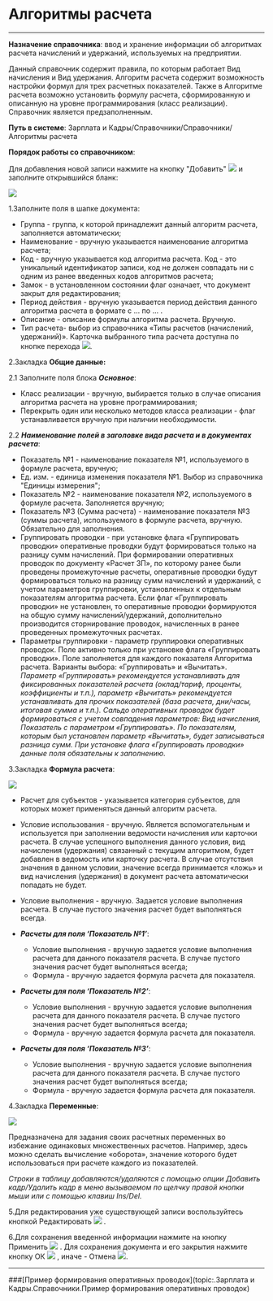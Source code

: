 ﻿# Алгоритмы расчета
_ _ _ _ _ _ _

**Назначение справочника**: ввод и хранение информации об алгоритмах расчета начислений и удержаний, используемых на предприятии.

Данный справочник содержит правила, по которым работает Вид начисления и Вид удержания. Алгоритм расчета содержит возможность настройки формул для трех расчетных показателей. Также в Алгоритме расчета возможно установить формулу расчета, сформированную и описанную на уровне программирования (класс реализации).
Справочник является предзаполненным.

**Путь в системе**: Зарплата и Кадры/Справочники/Справочники/Алгоритмы расчета

**Порядок работы со справочником**:

Для добавления новой записи нажмите на кнопку "Добавить" ![](topic:.AddFiles.Btn_Add.png) и заполните открывшийся бланк:

![](topic:.AddFiles.Screenshot_3095.jpg)

1.Заполните поля в шапке документа:

* Группа - группа, к которой принадлежит данный алгоритм расчета, заполняется автоматически;
* Наименование - вручную указывается наименование алгоритма расчета;
* Код - вручную указывается код алгоритма расчета. Код - это уникальный идентификатор записи, код не должен совпадать ни с одним из ранее введенных кодов алгоритмов расчета;
* Замок - в установленном состоянии флаг означает, что документ закрыт для редактирования;
* Период действия - вручную указывается период действия данного алгоритма расчета в формате с … по … .
* Описание - описание формулы алгоритма расчета. Вручную.
* Тип расчета- выбор из справочника «Типы расчетов (начислений, удержаний)». Карточка выбранного типа расчета доступна по кнопке перехода ![](topic:Com.AddFiles.Btn_go.png).


2.Закладка **Общие данные:**

2.1 Заполните поля блока ***Основное***:

* Класс реализации - вручную, выбирается только в случае описания алгоритма расчета на уровне программирования;
* Перекрыть один или несколько методов класса реализации - флаг устанавливается вручную при наличии необходимости.

2.2 ***Наименование полей в заголовке вида расчета и в документах расчета***:

* Показатель №1 - наименование показателя №1, используемого в формуле расчета, вручную;
* Ед. изм. - единица изменения показателя №1. Выбор из справочника "Единицы измерения";
* Показатель №2 - наименование показателя №2, используемого в формуле расчета. Заполняется вручную;
* Показатель №3 (Сумма расчета) - наименование показателя №3 (суммы расчета), используемого в формуле расчета, вручную. Обязательно для заполнения.
* Группировать проводки  - при установке флага «Группировать проводки» оперативные проводки будут формироваться только на разницу сумм начислений. При формировании оперативных проводок по документу «Расчет ЗП», по которому ранее были проведены промежуточные расчеты, оперативные проводки будут формироваться только на разницу сумм начислений и удержаний, с учетом параметров группировки, установленных к отдельным показателям алгоритма расчета. 
  Если флаг «Группировать проводки» не установлен, то оперативные проводки формируются на общую сумму начислений/удержаний, дополнительно производится сторнирование проводок, начисленных в ранее проведенных промежуточных расчетах.
* Параметры группировки - параметр группировки оперативных проводок. Поле активно только при установке флага «Группировать проводки». Поле заполняется для каждого показателя Алгоритма расчета. Варианты выбора: «Группировать» и «Вычитать».
*Параметр «Группировать» рекомендуется устанавливать для фиксированных показателей расчета (оклад/тариф, проценты, коэффициенты и т.п.), параметр «Вычитать» рекомендуется устанавливать для прочих показателей (база расчета, дни/часы, итоговая сумма и т.п.).
Сальдо оперативных проводок будет формироваться с учетом совпадения параметров: Вид начисления, Показатель с параметром «Группировать». По показателям, которым был установлен параметр «Вычитать», будет записываться разница сумм.
При установке флага «Группировать проводки» данные поля обязательны к заполнению.*


3.Закладка **Формула расчета**:

![](topic:.AddFiles.Screenshot_3096.jpg)

* Расчет для субъектов - указывается категория субъектов, для которых может применяться данный алгоритм расчета.
* Условие использования - вручную. Является вспомогательным и используется при заполнении ведомости начисления или карточки расчета. В случае успешного выполнения данного условия, вид начисления (удержания) связанный с текущим алгоритмом, будет добавлен в ведомость или карточку расчета. В случае отсутствия значения в данном условии, значение всегда принимается «ложь» и вид начисления (удержания) в документ расчета автоматически попадать не будет.
* Условие выполнения - вручную. Задается условие выполнения расчета. В случае пустого значения расчет будет выполняться всегда.

* ***Расчеты для поля ‘Показатель №1’***:

    * Условие выполнения - вручную задается условие выполнения расчета для данного показателя расчета. В случае пустого значения расчет будет выполняться всегда;
    * Формула - вручную задается формула расчета для показателя.

* ***Расчеты для поля ‘Показатель №2’***:

    * Условие выполнения - вручную задается условие выполнения расчета для данного показателя расчета. В случае пустого значения расчет будет выполняться всегда;
    * Формула - вручную задается формула расчета для показателя.

* ***Расчеты для поля ‘Показатель №3’***:

    * Условие выполнения - вручную задается условие выполнения расчета для данного показателя расчета. В случае пустого значения расчет будет выполняться всегда;
    * Формула - вручную задается формула расчета для показателя.

4.Закладка **Переменные**:

![](topic:.AddFiles.Screenshot_3097.jpg)

Предназначена для задания своих расчетных переменных во избежание одинаковых множественных расчетов. Например, здесь можно сделать вычисление «оборота», значение которого будет использоваться при расчете каждого из показателей.

*Строки в таблицу  добавляются/удаляются с помощью опции Добавить кадр/Удалить кадр в меню вызываемом по щелчку правой кнопки мыши или с помощью клавиш Ins/Del.*

5.Для редактирования уже существующей записи воспользуйтесь кнопкой Редактировать ![](topic:Com.AddFiles.Buttons.Btn_Edit.png) .

6.Для сохранения введенной информации нажмите на кнопку Применить ![](topic:Com.AddFiles.Buttons.Btn_OK.png)  . Для сохранения документа и его закрытия нажмите кнопку ОК ![](topic:Com.AddFiles.Buttons.Btn_Post.png) , иначе - Отмена ![](topic:Com.AddFiles.Buttons.Btn_CloseCancel.png).

_ _ _  _


###[Пример формирования оперативных проводок](topic:.Зарплата и Кадры.Справочники.Пример формирования оперативных проводок)

